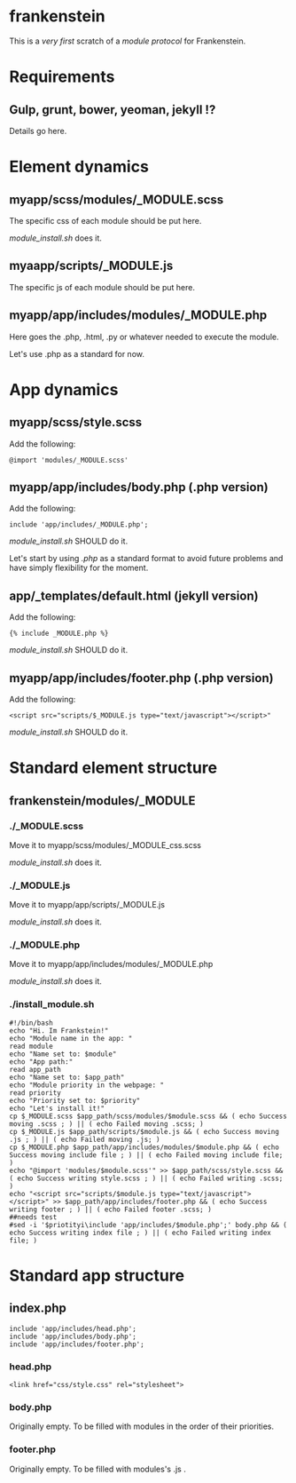 frankenstein
============

This is a *very first* scratch of a *module protocol* for Frankenstein.

# Requirements

## Gulp, grunt, bower, yeoman, jekyll !?

Details go here.

# Element dynamics

## myapp/scss/modules/_MODULE.scss

The specific css of each module should be put here.

*module_install.sh* does it.

## myaapp/scripts/_MODULE.js

The specific js of each module should be put here.

## myapp/app/includes/modules/_MODULE.php

Here goes the .php, .html, .py or whatever needed to execute the module.

Let's use .php as a standard for now.

# App dynamics

## myapp/scss/style.scss

Add the following:

	@import 'modules/_MODULE.scss'

## myapp/app/includes/body.php (.php version)

Add the following:

	include 'app/includes/_MODULE.php';

*module_install.sh* SHOULD do it.

Let's start by using *.php* as a standard format to avoid future problems and have simply flexibility for the moment.

## app/_templates/default.html (jekyll version)

Add the following:

	{% include _MODULE.php %}

*module_install.sh* SHOULD do it.

## myapp/app/includes/footer.php (.php version)

Add the following:

	<script src="scripts/$_MODULE.js type="text/javascript"></script>"

*module_install.sh* SHOULD do it.

# Standard element structure

## frankenstein/modules/_MODULE

### ./_MODULE.scss

Move it to myapp/scss/modules/_MODULE_css.scss

*module_install.sh* does it.

### ./_MODULE.js

Move it to myapp/app/scripts/_MODULE.js

*module_install.sh* does it.

### ./_MODULE.php

Move it to myapp/app/includes/modules/_MODULE.php

*module_install.sh* does it.

### ./install_module.sh

	#!/bin/bash
	echo "Hi. Im Frankstein!"
	echo "Module name in the app: "
	read module
	echo "Name set to: $module"
	echo "App path:"
	read app_path
	echo "Name set to: $app_path"
	echo "Module priority in the webpage: "
	read priority
	echo "Priority set to: $priority"
	echo "Let's install it!"
	cp $_MODULE.scss $app_path/scss/modules/$module.scss && ( echo Success moving .scss ; ) || ( echo Failed moving .scss; )
	cp $_MODULE.js $app_path/scripts/$module.js && ( echo Success moving .js ; ) || ( echo Failed moving .js; )
	cp $_MODULE.php $app_path/app/includes/modules/$module.php && ( echo Success moving include file ; ) || ( echo Failed moving include file; )
	echo "@import 'modules/$module.scss'" >> $app_path/scss/style.scss && ( echo Success writing style.scss ; ) || ( echo Failed writing .scss; )
	echo "<script src="scripts/$module.js type="text/javascript"></script>" >> $app_path/app/includes/footer.php && ( echo Success writing footer ; ) || ( echo Failed footer .scss; )
	##needs test
	#sed -i '$priotityi\include 'app/includes/$module.php';' body.php && ( echo Success writing index file ; ) || ( echo Failed writing index file; )

# Standard app structure

## index.php
	include 'app/includes/head.php';
	include 'app/includes/body.php';
	include 'app/includes/footer.php';

### head.php

	<link href="css/style.css" rel="stylesheet">

### body.php

Originally empty. To be filled with modules in the order of their priorities.

### footer.php

Originally empty. To be filled with modules's .js .